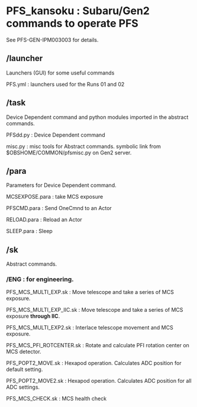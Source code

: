 # PFS_kansoku : Subaru/Gen2 commands to operate PFS

See PFS-GEN-IPM003003 for details.

## /launcher

Launchers (GUI) for some useful commands

PFS.yml
: launchers used for the Runs 01 and 02

## /task 

Device Dependent command and python modules imported in the abstract commands.

PFSdd.py
: Device Dependent command

misc.py
: misc tools for Abstract commands. symbolic link from $OBSHOME/COMMON/pfsmisc.py on Gen2 server.

## /para

Parameters for Device Dependent command.

MCSEXPOSE.para
: take MCS exposure

PFSCMD.para
: Send OneCmnd to an Actor

RELOAD.para
: Reload an Actor

SLEEP.para
: Sleep

## /sk

Abstract commands.

### /ENG : for engineering.

PFS_MCS_MULTI_EXP.sk
: Move telescope and take a series of MCS exposure.

PFS_MCS_MULTI_EXP_IIC.sk
: Move telescope and take a series of MCS exposure **through IIC**.

PFS_MCS_MULTI_EXP2.sk
: Interlace telescope movement and MCS exposure.

PFS_MCS_PFI_ROTCENTER.sk
: Rotate and calculate PFI rotation center on MCS detector.

PFS_POPT2_MOVE.sk
: Hexapod operation. Calculates ADC position for default setting.

PFS_POPT2_MOVE2.sk
: Hexapod operation. Calculates ADC position for all ADC settings.

PFS_MCS_CHECK.sk
: MCS health check